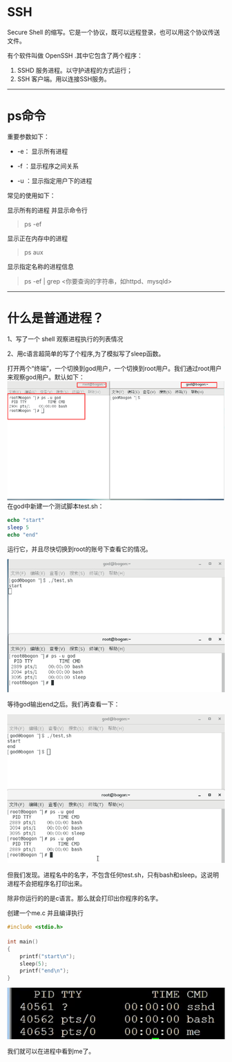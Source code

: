 # SSH

Secure Shell 的缩写。它是一个协议，既可以远程登录，也可以用这个协议传送文件。

有个软件叫做 OpenSSH .其中它包含了两个程序：

1. SSHD 服务进程。以守护进程的方式运行；
2. SSH 客户端。用以连接SSH服务。

---

# ps命令

重要参数如下：

* -e： 显示所有进程

* -f ：显示程序之间关系

* -u ：显示指定用户下的进程

常见的使用如下：

显示所有的进程 并显示命令行

> ps -ef

显示正在内存中的进程

> ps aux

显示指定名称的进程信息

> ps -ef \| grep &lt;你要查询的字符串，如httpd、mysqld&gt;

---

# 什么是普通进程？

1、写了一个 shell 观察进程执行的列表情况

2、用c语言超简单的写了个程序,为了模拟写了sleep函数。



打开两个“终端”，一个切换到god用户，一个切换到root用户。我们通过root用户来观察god用户。默认如下： ![](/assets/9624e640-1a28-48c2-a94a-7cfc1c40194eimport.png)在god中新建一个测试脚本test.sh：

```php
echo "start"
sleep 5
echo "end"
```

运行它，并且尽快切换到root的账号下查看它的情况。

![](/assets/cee618ed-7704-420a-a124-b1267f5773d0import.png)

等待god输出end之后。我们再查看一下：

![](/assets/0e09a307-2e46-48de-a485-11e316fb197dimport.png)

但我们发现。进程名中的名字，不包含任何test.sh，只有bash和sleep。这说明进程不会把程序名打印出来。

除非你运行的的是c语言。那么就会打印出你程序的名字。

创建一个me.c 并且编译执行

```c
#include <stdio.h>

int main()
{
    printf("start\n");
    sleep(5);
    printf("end\n");
}
```

![](/assets/0f686ee7-5c7b-4ada-a9b5-7e2608767d96import.png)

我们就可以在进程中看到me了。

